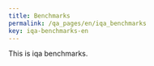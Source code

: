 ```yaml
---
title: Benchmarks
permalink: /qa_pages/en/iqa_benchmarks
key: iqa-benchmarks-en
---
```


This is iqa benchmarks.